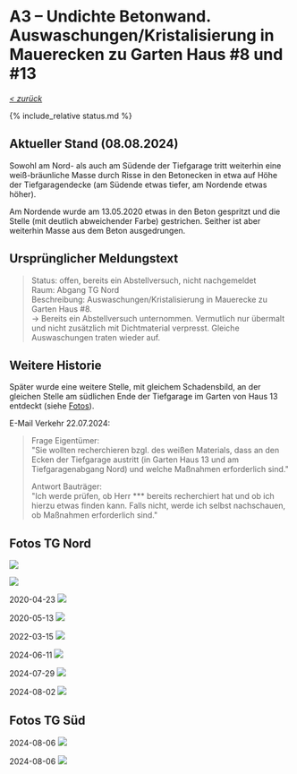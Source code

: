 # A3 &ndash; Undichte Betonwand. Auswaschungen/Kristalisierung in Mauerecken zu Garten Haus #8 und #13

_[&lt; zurück](../../index.md)_

{% include_relative status.md %}

## Aktueller Stand (08.08.2024)

Sowohl am Nord- als auch am Südende der Tiefgarage tritt weiterhin eine weiß-bräunliche
Masse durch Risse in den Betonecken in etwa auf Höhe der Tiefgaragendecke (am Südende etwas tiefer, am Nordende etwas höher).

Am Nordende wurde am 13.05.2020 etwas in den Beton gespritzt und die Stelle
(mit deutlich abweichender Farbe) gestrichen. Seither ist aber weiterhin Masse
aus dem Beton ausgedrungen.

## Ursprünglicher Meldungstext

> Status: offen, bereits ein Abstellversuch, nicht nachgemeldet\
> Raum: Abgang TG Nord\
> Beschreibung: Auswaschungen/Kristalisierung in Mauerecke zu Garten Haus #8.\
> -> Bereits ein Abstellversuch unternommen. Vermutlich nur übermalt und nicht zusätzlich mit Dichtmaterial verpresst. Gleiche Auswaschungen traten wieder auf.

## Weitere Historie

Später wurde eine weitere Stelle, mit gleichem Schadensbild, an der gleichen Stelle am südlichen Ende der Tiefgarage im Garten von Haus 13 entdeckt (siehe [Fotos](#fotos-tg-süd)).

E-Mail Verkehr 22.07.2024:

> Frage Eigentümer:\
> "Sie wollten recherchieren bzgl. des weißen Materials, dass an den Ecken der Tiefgarage austritt (in Garten Haus 13 und am Tiefgaragenabgang Nord) und welche Maßnahmen erforderlich sind."
>
> Antwort Bauträger:\
> "Ich werde prüfen, ob Herr *** bereits recherchiert hat und ob ich hierzu etwas finden kann. Falls nicht, werde ich selbst nachschauen, ob Maßnahmen erforderlich sind."

## Fotos TG Nord

![](Meldung1.png)

![](Meldung2.png)

2020-04-23
![](20200423_132201_small.jpg)

2020-05-13
![](20200513_120608_small.jpg)

2022-03-15
![](20220315_073952_small.jpg)

2024-06-11
![](20240611_053001438_small.jpg)

2024-07-29
![](20240729_051432702_small.jpg)

2024-08-02
![](20240802_154449147_small.jpg)

## Fotos TG Süd

2024-08-06
![](20240806_173216340_small.jpg)

2024-08-06
![](20240806_173233947_small.jpg)
